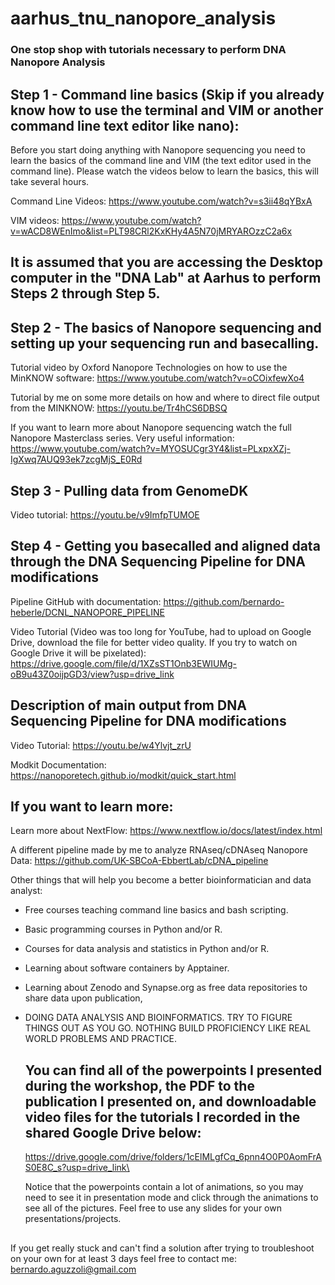 #
# aarhus_tnu_nanopore_analysis

### One stop shop with tutorials necessary to perform DNA Nanopore Analysis

##
## Step 1 - Command line basics (Skip if you already know how to use the terminal and VIM or another command line text editor like nano): 


Before you start doing anything with Nanopore sequencing you need to learn the basics of the command line and
VIM (the text editor used in the command line). Please watch the videos below to learn the basics, this will
take several hours.

Command Line Videos: https://www.youtube.com/watch?v=s3ii48qYBxA

VIM videos: https://www.youtube.com/watch?v=wACD8WEnImo&list=PLT98CRl2KxKHy4A5N70jMRYAROzzC2a6x


##
## It is assumed that you are accessing the Desktop computer in the "DNA Lab" at Aarhus to perform Steps 2 through Step 5.



## Step 2 - The basics of Nanopore sequencing and setting up your sequencing run and basecalling.

Tutorial video by Oxford Nanopore Technologies on how to use the MinKNOW software: https://www.youtube.com/watch?v=oCOixfewXo4

Tutorial by me on some more details on how and where to direct file output from the MINKNOW: https://youtu.be/Tr4hCS6DBSQ

If you want to learn more about Nanopore sequencing watch the full Nanopore Masterclass series. Very useful information: https://www.youtube.com/watch?v=MYOSUCgr3Y4&list=PLxpxXZj-IgXwq7AUQ93ek7zcgMjS_E0Rd

##
## Step 3 - Pulling data from GenomeDK

Video tutorial: https://youtu.be/v9ImfpTUMOE

##
## Step 4 - Getting you basecalled and aligned data through the DNA Sequencing Pipeline for DNA modifications

Pipeline GitHub with documentation: https://github.com/bernardo-heberle/DCNL_NANOPORE_PIPELINE

Video Tutorial (Video was too long for YouTube, had to upload on Google Drive, download the file for better video quality. If you try to watch on Google Drive it will be pixelated): https://drive.google.com/file/d/1XZsST1Onb3EWIUMg-oB9u43Z0oijpGD3/view?usp=drive_link



##
## Description of main output from DNA Sequencing Pipeline for DNA modifications

Video Tutorial: https://youtu.be/w4Ylvjt_zrU

Modkit Documentation: https://nanoporetech.github.io/modkit/quick_start.html

##
## If you want to learn more:

Learn more about NextFlow: https://www.nextflow.io/docs/latest/index.html

A different pipeline made by me to analyze RNAseq/cDNAseq Nanopore Data: https://github.com/UK-SBCoA-EbbertLab/cDNA_pipeline

Other things that will help you become a better bioinformatician and data analyst:

- Free courses teaching command line basics and bash scripting.
- Basic programming courses in Python and/or R.
- Courses for data analysis and statistics in Python and/or R.
- Learning about software containers by Apptainer.
- Learning about Zenodo and Synapse.org as free data repositories to share data upon publication,
- DOING DATA ANALYSIS AND BIOINFORMATICS. TRY TO FIGURE THINGS OUT AS YOU GO. NOTHING BUILD PROFICIENCY LIKE REAL WORLD PROBLEMS AND PRACTICE.


  ##
  ## You can find all of the powerpoints I presented during the workshop, the PDF to the publication I presented on, and downloadable video files for the tutorials I recorded in the shared Google Drive below:

  https://drive.google.com/drive/folders/1cElMLgfCq_6pnn4O0P0AomFrAS0E8C_s?usp=drive_link\

  Notice that the powerpoints contain a lot of animations, so you may need to see it in presentation mode and click through the animations to see all of the pictures.
  Feel free to use any slides for your own presentations/projects.

##
##

If you get really stuck and can't find a solution after trying to troubleshoot on your own for at least 3 days feel free to contact me: bernardo.aguzzoli@gmail.com
